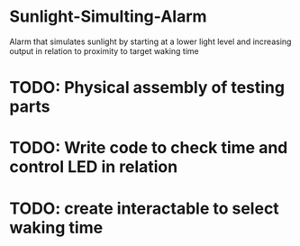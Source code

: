 # Sunlight-Simulting-Alarm
Alarm that simulates sunlight by starting at a lower light level and increasing output in relation to proximity to target waking time
# TODO: Physical assembly of testing parts
# TODO: Write code to check time and control LED in relation
# TODO: create interactable to select waking time
